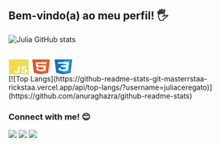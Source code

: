 ## Bem-vindo(a) ao meu perfil! 🖐️

![Julia GitHub stats](https://github-readme-stats.vercel.app/api?username=juliaceregato&show_icons=true&theme=dracula&count_private=true)
    
<div style="display: inline_block"><br>
  <img align="center" alt="Js" height="30" width="40" src="https://raw.githubusercontent.com/devicons/devicon/master/icons/javascript/javascript-plain.svg">
  <img align="center" alt="HTML" height="30" width="40" src="https://raw.githubusercontent.com/devicons/devicon/master/icons/html5/html5-original.svg">
  <img align="center" alt="CSS" height="30" width="40" src="https://raw.githubusercontent.com/devicons/devicon/master/icons/css3/css3-original.svg">
</div>
 [![Top Langs](https://github-readme-stats-git-masterrstaa-rickstaa.vercel.app/api/top-langs/?username=juliaceregato)](https://github.com/anuraghazra/github-readme-stats)

<br>
 
### Connect with me! :blush:
 
<div> 
  <a href="https://instagram.com/juliaceregato" target="_blank"><img src="https://img.shields.io/badge/-Instagram-%23E4405F?style=for-the-badge&logo=instagram&logoColor=white" target="_blank"></a>
  <a href = "mailto:juhceregato@gmail.com"><img src="https://img.shields.io/badge/-Gmail-%23333?style=for-the-badge&logo=gmail&logoColor=white" target="_blank"></a>
  <a href="https://www.linkedin.com/in/juliaceregato" target="_blank"><img src="https://img.shields.io/badge/-LinkedIn-%230077B5?style=for-the-badge&logo=linkedin&logoColor=white" target="_blank"></a>
</div>

